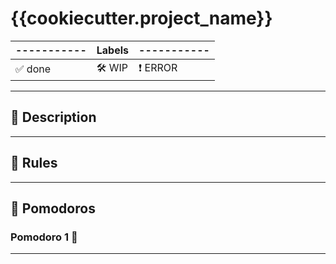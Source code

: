 # {{cookiecutter.project_name}}

| ----------- | **Labels** | -----------         |
| ----------- | ---------- | ------------------- |
| ✅ done     | 🛠️ WIP     | :exclamation: ERROR |

---

## 📝 Description

---

## 📐 Rules

---

## 🍅 Pomodoros

### Pomodoro 1 🍅

---
